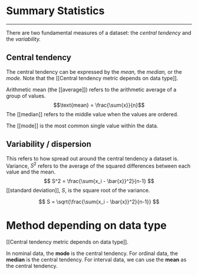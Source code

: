 # Summary Statistics
---
There are two fundamental measures of a dataset: the *central tendency* and the *variability.*

## Central tendency
The central tendency can be expressed by the *mean,* the *median,* or the *mode.* Note that the [[Central tendency metric depends on data type]]. 

Arithmetic mean (the [[average]]) refers to the arithmetic average of a group of values. 
$$\text{mean} = \frac{\sum{x}}{n}$$
The [[median]] refers to the middle value when the values are ordered. 

The [[mode]] is the most common single value within the data. 

## Variability / dispersion
This refers to how spread out around the central tendency a dataset is. 
Variance, $S^2$ refers to the average of the squared differences between each value and the mean. 
$$ S^2 = \frac{\sum{x_i - \bar{x}}^2}{n-1} $$
[[standard deviation]], $S$, is the square root of the variance. 

$$ S = \sqrt{\frac{\sum{x_i - \bar{x}}^2}{n-1}} $$
# Method depending on data type
[[Central tendency metric depends on data type]]. 

In nominal data, the **mode** is the central tendency. 
For ordinal data, the **median** is the central tendency. 
For interval data, we can use the **mean** as the central tendency. 